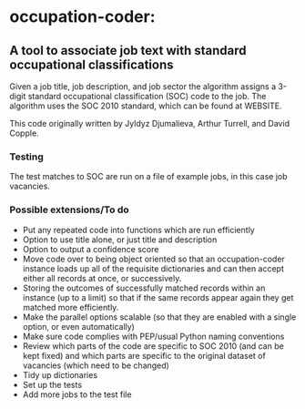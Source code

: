 # occupation-coder:
## A tool to associate job text with standard occupational classifications
Given a job title, job description, and job sector the algorithm assigns a 3-digit standard occupational classification (SOC) code to the job. The algorithm uses the SOC 2010 standard, which can be found at WEBSITE.

This code originally written by Jyldyz Djumalieva, Arthur Turrell, and David Copple.

### Testing
The test matches to SOC are run on a file of example jobs, in this case job vacancies.


### Possible extensions/To do
- Put any repeated code into functions which are run efficiently
- Option to use title alone, or just title and description
- Option to output a confidence score
- Move code over to being object oriented so that an occupation-coder instance loads up all of the requisite dictionaries and can then accept either all records at once, or successively.
- Storing the outcomes of successfully matched records within an instance (up to a limit) so that if the same records appear again they get matched more efficiently.
- Make the parallel options scalable (so that they are enabled with a single option, or even automatically)
- Make sure code complies with PEP/usual Python naming conventions
- Review which parts of the code are specific to SOC 2010 (and can be kept fixed) and which parts are specific to the original dataset of vacancies (which need to be changed)
- Tidy up dictionaries
- Set up the tests
- Add more jobs to the test file
